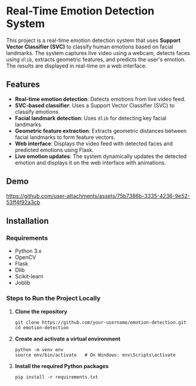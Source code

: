 # Real-Time Emotion Detection System

This project is a real-time emotion detection system that uses **Support Vector Classifier (SVC)** to classify human emotions based on facial landmarks. The system captures live video using a webcam, detects faces using `dlib`, extracts geometric features, and predicts the user's emotion. The results are displayed in real-time on a web interface.

## Features
- **Real-time emotion detection**: Detects emotions from live video feed.
- **SVC-based classifier**: Uses a Support Vector Classifier (SVC) to classify emotions.
- **Facial landmark detection**: Uses `dlib` for detecting key facial landmarks.
- **Geometric feature extraction**: Extracts geometric distances between facial landmarks to form feature vectors.
- **Web interface**: Displays the video feed with detected faces and predicted emotions using Flask.
- **Live emotion updates**: The system dynamically updates the detected emotion and displays it on the web interface with animations.

## Demo

https://github.com/user-attachments/assets/75b7386b-3335-4236-9e52-53ff4f92a3cb

## Installation

### Requirements
- Python 3.x
- OpenCV
- Flask
- Dlib
- Scikit-learn
- Joblib

### Steps to Run the Project Locally

1. **Clone the repository**
    ```
    git clone https://github.com/your-username/emotion-detection.git
    cd emotion-detection
    ```
2. **Create and activate a virtual environment**
    ```
    python -m venv env
    source env/bin/activate   # On Windows: env\Scripts\activate
    ```
3. **Install the required Python packages**
    ```
    pip install -r requirements.txt
    
    ```

